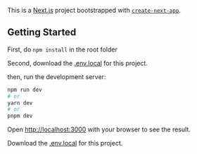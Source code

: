 This is a [Next.js](https://nextjs.org/) project bootstrapped with [`create-next-app`](https://github.com/vercel/next.js/tree/canary/packages/create-next-app).

## Getting Started

First, do `npm install` in the root folder

Second, download the [.env.local](https://drive.google.com/file/d/1JtLJZNf2WTxXTxLkNi1gax9arOlrA62e/view?usp=share_link) for this project.

then, run the development server:

```bash
npm run dev
# or
yarn dev
# or
pnpm dev
```

Open [http://localhost:3000](http://localhost:3000) with your browser to see the result.

Download the [.env.local](https://drive.google.com/file/d/1JtLJZNf2WTxXTxLkNi1gax9arOlrA62e/view?usp=share_link) for this project.
